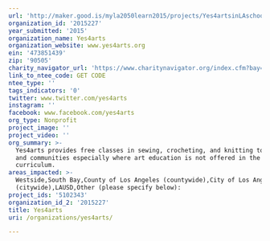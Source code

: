 ```yaml
---
url: 'http://maker.good.is/myla2050learn2015/projects/Yes4artsinLAschools.html'
organization_id: '2015227'
year_submitted: '2015'
organization_name: Yes4arts
organization_website: www.yes4arts.org
ein: '473851439'
zip: '90505'
charity_navigator_url: 'https://www.charitynavigator.org/index.cfm?bay=search.profile&ein=473851439'
link_to_ntee_code: GET CODE
ntee_type: ''
tags_indicators: '0'
twitter: www.twitter.com/yes4arts
instagram: ''
facebook: www.facebook.com/yes4arts
org_type: Nonprofit
project_image: ''
project_video: ''
org_summary: >-
  Yes4arts provides free classes in sewing, crocheting, and knitting to schools
  and communities especially where art education is not offered in the
  curriculum.
areas_impacted: >-
  Westside,South Bay,County of Los Angeles (countywide),City of Los Angeles
  (citywide),LAUSD,Other (please specify below):
project_ids: '5102343'
organization_id_2: '2015227'
title: Yes4arts
uri: /organizations/yes4arts/

---
```

